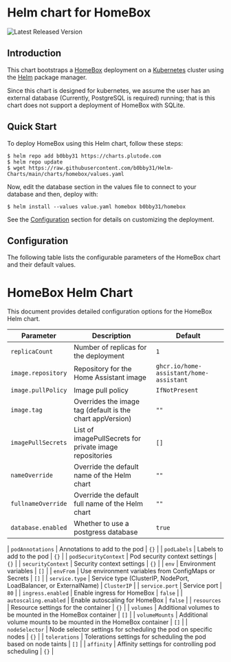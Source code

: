 # Helm chart for HomeBox

![Latest Released Version](https://img.shields.io/github/v/tag/b0bby31/Helm-Charts?sort=semver&filter=*homebox-*)

## Introduction

This chart bootstraps a [HomeBox](https://homebox.software) deployment on a [Kubernetes](http://kubernetes.io) cluster using the [Helm](https://helm.sh) package manager. 

Since this chart is designed for kubernetes, we assume the user has an external database (Currently, PostgreSQL is required) running; that is this chart does not support a deployment of HomeBox with SQLite. 
  
## Quick Start

To deploy HomeBox using this Helm chart, follow these steps:

```console
$ helm repo add b0bby31 https://charts.plutode.com
$ helm repo update
$ wget https://raw.githubusercontent.com/b0bby31/Helm-Charts/main/charts/homebox/values.yaml
```

Now, edit the database section in the values file to connect to your database and then, deploy with:

```console
$ helm install --values value.yaml homebox b0bby31/homebox
```

See the [Configuration](#configuration) section for details on customizing the deployment.

## Configuration

The following table lists the configurable parameters of the HomeBox chart and their default values.

# HomeBox Helm Chart

This document provides detailed configuration options for the HomeBox Helm chart.

| Parameter | Description | Default |
| --------- | ----------- | ------- |
| `replicaCount` | Number of replicas for the deployment | `1` |
| `image.repository` | Repository for the Home Assistant image | `ghcr.io/home-assistant/home-assistant` |
| `image.pullPolicy` | Image pull policy | `IfNotPresent` |
| `image.tag` | Overrides the image tag (default is the chart appVersion) | `""` |
| `imagePullSecrets` | List of imagePullSecrets for private image repositories | `[]` |
| `nameOverride` | Override the default name of the Helm chart | `""` |
| `fullnameOverride` | Override the default full name of the Helm chart | `""` |
| `database.enabled` | Whether to use a postgress database | `true` |




| `podAnnotations` | Annotations to add to the pod | `{}` |
| `podLabels` | Labels to add to the pod | `{}` |
| `podSecurityContext` | Pod security context settings | `{}` |
| `securityContext` | Security context settings | `{}` |
| `env` | Environment variables | `[]` |
| `envFrom` | Use environment variables from ConfigMaps or Secrets | `[]` |
| `service.type` | Service type (ClusterIP, NodePort, LoadBalancer, or ExternalName) | `ClusterIP` |
| `service.port` | Service port | `80` |
| `ingress.enabled` | Enable ingress for HomeBox | `false` |
| `autoscaling.enabled` | Enable autoscaling for HomeBox | `false` |
| `resources` | Resource settings for the container | `{}` |
| `volumes` | Additional volumes to be mounted in the HomeBox container | `[]` |
| `volumeMounts` | Additional volume mounts to be mounted in the HomeBox container | `[]` |
| `nodeSelector` | Node selector settings for scheduling the pod on specific nodes | `{}` |
| `tolerations` | Tolerations settings for scheduling the pod based on node taints | `[]` |
| `affinity` | Affinity settings for controlling pod scheduling | `{}` |


